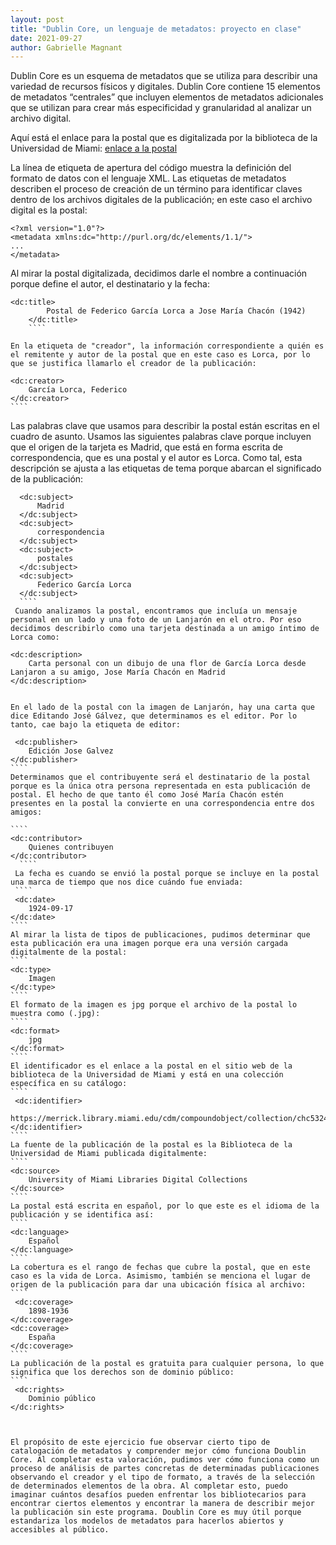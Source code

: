 ```yaml
---
layout: post
title: "Dublin Core, un lenguaje de metadatos: proyecto en clase"
date: 2021-09-27
author: Gabrielle Magnant
---
```


Dublin Core es un esquema de metadatos que se utiliza para describir una variedad de recursos físicos y digitales. Dublin Core contiene 15 elementos de metadatos “centrales” que incluyen elementos de metadatos adicionales que se utilizan para crear más especificidad y granularidad al analizar un archivo digital.

Aquí está el enlace para la postal que es digitalizada por la biblioteca de la Universidad de Miami: [enlace a la postal](https://merrick.library.miami.edu/cdm/compoundobject/collection/chc5324/id/31/rec/19)


La línea de etiqueta de apertura del código muestra la definición del formato de datos con el lenguaje XML. Las etiquetas de metadatos describen el proceso de creación de un término para identificar claves dentro de los archivos digitales de la publicación; en este caso el archivo digital es la postal:

````
<?xml version="1.0"?>
<metadata xmlns:dc="http://purl.org/dc/elements/1.1/">
...
</metadata>
````

Al mirar la postal digitalizada, decidimos darle el nombre a continuación porque define el autor, el destinatario y la fecha:
````
<dc:title> 
        Postal de Federico García Lorca a Jose María Chacón (1942)
    </dc:title> 
    ````
  
En la etiqueta de "creador", la información correspondiente a quién es el remitente y autor de la postal que en este caso es Lorca, por lo que se justifica llamarlo el creador de la publicación:
 ````
    <dc:creator> 
        García Lorca, Federico
    </dc:creator> 
    ````
 Las palabras clave que usamos para describir la postal están escritas en el cuadro de asunto. Usamos las siguientes palabras clave porque incluyen que el origen de la tarjeta es Madrid, que está en forma escrita de correspondencia, que es una postal y el autor es Lorca. Como tal, esta descripción se ajusta a las etiquetas de tema porque abarcan el significado de la publicación:
  ````
    <dc:subject> 
        Madrid
    </dc:subject>
    <dc:subject> 
        correspondencia
    </dc:subject>
    <dc:subject> 
        postales
    </dc:subject>
    <dc:subject> 
        Federico García Lorca
    </dc:subject>
    ````
   Cuando analizamos la postal, encontramos que incluía un mensaje personal en un lado y una foto de un Lanjarón en el otro. Por eso decidimos describirlo como una tarjeta destinada a un amigo íntimo de Lorca como:
   ````
    <dc:description> 
        Carta personal con un dibujo de una flor de García Lorca desde Lanjaron a su amigo, Jose María Chacón en Madrid
    </dc:description>
 ````
 
En el lado de la postal con la imagen de Lanjarón, hay una carta que dice Editando José Gálvez, que determinamos es el editor. Por lo tanto, cae bajo la etiqueta de editor: 
 ````
     <dc:publisher> 
        Edición Jose Galvez
    </dc:publisher>
    ````
    Determinamos que el contribuyente será el destinatario de la postal porque es la única otra persona representada en esta publicación de postal. El hecho de que tanto él como José María Chacón estén presentes en la postal la convierte en una correspondencia entre dos amigos:
    
    ````
    <dc:contributor>
        Quienes contribuyen
    </dc:contributor>
      ````
     La fecha es cuando se envió la postal porque se incluye en la postal una marca de tiempo que nos dice cuándo fue enviada:
     ````
     <dc:date> 
        1924-09-17
    </dc:date>
    ````
    Al mirar la lista de tipos de publicaciones, pudimos determinar que esta publicación era una imagen porque era una versión cargada digitalmente de la postal:
    ````
    <dc:type>
        Imagen
    </dc:type>
    ````
    El formato de la imagen es jpg porque el archivo de la postal lo muestra como (.jpg):
    ````
    <dc:format>
        jpg
    </dc:format>
    ````
    El identificador es el enlace a la postal en el sitio web de la biblioteca de la Universidad de Miami y está en una colección específica en su catálogo:
    ````
     <dc:identifier> 
        https://merrick.library.miami.edu/cdm/compoundobject/collection/chc5324/id/31/rec/19
    </dc:identifier>
    ````
    La fuente de la publicación de la postal es la Biblioteca de la Universidad de Miami publicada digitalmente:
    ````
    <dc:source>
        University of Miami Libraries Digital Collections
    </dc:source>
    ````
    La postal está escrita en español, por lo que este es el idioma de la publicación y se identifica así:
    ````
    <dc:language>
        Español
    </dc:language>
    ````
    La cobertura es el rango de fechas que cubre la postal, que en este caso es la vida de Lorca. Asimismo, también se menciona el lugar de origen de la publicación para dar una ubicación física al archivo:
    ````
     <dc:coverage> 
        1898-1936
    </dc:coverage>
    <dc:coverage> 
        España
    </dc:coverage>
    ````
    La publicación de la postal es gratuita para cualquier persona, lo que significa que los derechos son de dominio público:
    ````
     <dc:rights> 
        Dominio público
    </dc:rights>
````


El propósito de este ejercicio fue observar cierto tipo de catalogación de metadatos y comprender mejor cómo funciona Doublin Core. Al completar esta valoración, pudimos ver cómo funciona como un proceso de análisis de partes concretas de determinadas publicaciones observando el creador y el tipo de formato, a través de la selección de determinados elementos de la obra. Al completar esto, puedo imaginar cuántos desafíos pueden enfrentar los bibliotecarios para encontrar ciertos elementos y encontrar la manera de describir mejor la publicación sin este programa. Doublin Core es muy útil porque estandariza los modelos de metadatos para hacerlos abiertos y accesibles al público.
